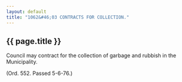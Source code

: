 ```yaml
---
layout: default 
title: "1062&#46;03 CONTRACTS FOR COLLECTION."
---
```


{{ page.title }}
----------------

Council may contract for the collection of garbage and rubbish in the
Municipality.

(Ord. 552. Passed 5-6-76.)

